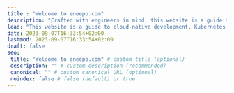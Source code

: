 ```yaml
---
title : "Welcome to eneepo.com"
description: "Crafted with engineers in mind, this website is a guide to cloud-native development, Kubernetes orchestration, and security best practices. Explore concise cheatsheets, code snippets, and how-tos. Whether you're a seasoned developer or a newcomer, join me on this exploration of development in the cloud-native era."
lead: "This website is a guide to cloud-native development, Kubernetes orchestration, and security best practices. Explore concise cheatsheets, code snippets, and how-tos."
date: 2023-09-07T16:33:54+02:00
lastmod: 2023-09-07T16:33:54+02:00
draft: false
seo:
 title: "Welcome to eneepo.com" # custom title (optional)
 description: "" # custom description (recommended)
 canonical: "" # custom canonical URL (optional)
 noindex: false # false (default) or true
---
```

